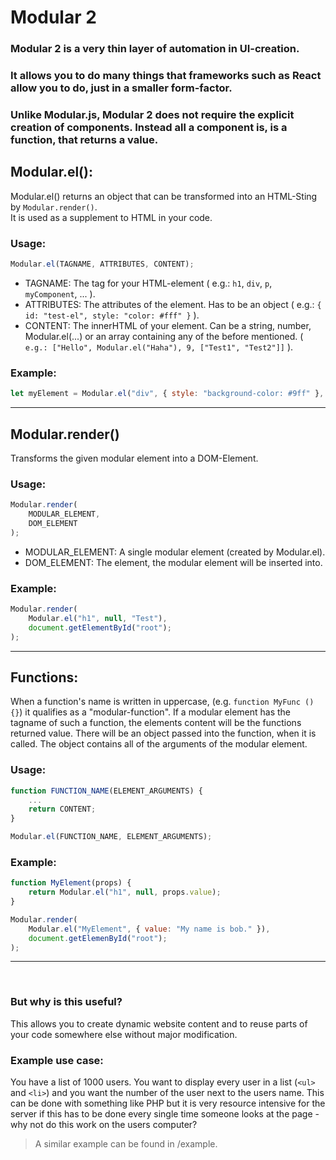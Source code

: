 # Modular 2
### Modular 2 is a very thin layer of automation in UI-creation.<br>
### It allows you to do many things that frameworks such as React allow you to do, just in a smaller form-factor.<br>
### Unlike Modular.js, Modular 2 does not require the explicit creation of components. Instead all a component is, is a function, that returns a value.

## Modular.el():
Modular.el() returns an object that can be transformed into an HTML-Sting by `Modular.render()`.<br>
It is used as a supplement to HTML in your code.
### Usage:
```js
Modular.el(TAGNAME, ATTRIBUTES, CONTENT);
```
- TAGNAME: The tag for your HTML-element ( e.g.: `h1`, `div`, `p`, `myComponent`, ... ).
- ATTRIBUTES: The attributes of the element. Has to be an object ( e.g.: `{ id: "test-el", style: "color: #fff" }` ).
- CONTENT: The innerHTML of your element. Can be a string, number, Modular.el(...) or an array containing any of the before mentioned. ( `e.g.: ["Hello", Modular.el("Haha"), 9, ["Test1", "Test2"]]` ).

### Example:
```js
let myElement = Modular.el("div", { style: "background-color: #9ff" }, "Hello World");
```
<hr>

## Modular.render()
Transforms the given modular element into a DOM-Element.
### Usage:
```js
Modular.render(
    MODULAR_ELEMENT,
    DOM_ELEMENT
);
```
- MODULAR_ELEMENT: A single modular element (created by Modular.el).
- DOM_ELEMENT: The element, the modular element will be inserted into.

### Example:
```js
Modular.render(
    Modular.el("h1", null, "Test"),
    document.getElementById("root");
);
```
<hr>

## Functions:
When a function's name is written in uppercase, (e.g. `function MyFunc () {}`) it qualifies as a "modular-function". If a modular element has the tagname of such a function, the elements content will be the functions returned value. There will be an object passed into the function, when it is called. The object contains all of the arguments of the modular element.
### Usage:
```js
function FUNCTION_NAME(ELEMENT_ARGUMENTS) {
    ...
    return CONTENT;
}

Modular.el(FUNCTION_NAME, ELEMENT_ARGUMENTS);
```

### Example:
```js
function MyElement(props) {
    return Modular.el("h1", null, props.value);
}

Modular.render(
    Modular.el("MyElement", { value: "My name is bob." }),
    document.getElemenById("root");
);
```
<hr>
<br>

### But why is this useful?
This allows you to create dynamic website content and to reuse parts of your code somewhere else without major modification.<br>
### Example use case:
You have a list of 1000 users. You want to display every user in a list (`<ul>` and `<li>`) and you want the number of the user next to the users name.
This can be done with something like PHP but it is very resource intensive for the server if this has to be done every single time someone looks at the page - why not do this work on the users computer?<br>
> A similar example can be found in /example.